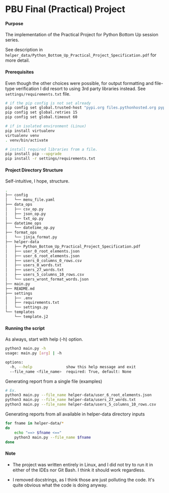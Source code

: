 # PBU Final (Practical) Project



#### Purpose

The implementation of the Practical Project for Python Bottom Up session series.

See description in `helper_data/Python_Bottom_Up_Practical_Project_Specification.pdf` for more detail.



#### Prerequisites

Even though the other choices were possible, for output formatting and file-type verification I did resort to using 3rd party libraries instead. See `settings/requirements.txt` file.

```bash
# if the pip config is not set already
pip config set global.trusted-host "pypi.org files.pythonhosted.org pypi.python.org"
pip config set global.retries 15
pip config set global.timeout 60

# if in isolated environment (Linux)
pip install virtualenv
virtualenv venv
. venv/bin/activate

# install required libraries from a file.
pip install pip --upgrade
pip install -r settings/requirements.txt
```



#### Project Directory Structure

Self-intuitive, I hope, structure.

```bash
.
├── config
│   └── menu_file.yaml
├── data_ops
│   ├── csv_op.py
│   ├── json_op.py
│   └── txt_op.py
├── datetime_ops
│   └── datetime_op.py
├── format_ops
│   └── jinja_format.py
├── helper-data
│   ├── Python_Bottom_Up_Practical_Project_Specification.pdf
│   ├── user_0_root_elements.json
│   ├── user_6_root_elements.json
│   ├── users_0_columns_0_rows.csv
│   ├── users_0_words.txt
│   ├── users_27_words.txt
│   ├── users_5_columns_10_rows.csv
│   └── users_wront_format_words.json
├── main.py
├── README.md
├── settings
│   ├── .env
│   ├── requirements.txt
│   └── settings.py
└── templates
    └── template.j2
```



#### Running the script

As always, start with help (-h) option.

```bash
python3 main.py -h
usage: main.py [arg] | -h

options:
  -h, --help               show this help message and exit
  --file_name <file_name>  required: True, default: None
```



Generating report from a single file (examples)

```bash
# Ex.
python3 main.py --file_name helper-data/user_6_root_elements.json
python3 main.py --file_name helper-data/users_27_words.txt
python3 main.py --file_name helper-data/users_5_columns_10_rows.csv
```



Generating reports from all available in helper-data directory inputs

```bash
for fname in helper-data/*
do 
	echo "==> $fname <=="
	python3 main.py --file_name $fname
done
```



#### Note

- The project was written entirely in Linux, and I did not try to run it in either of the IDEs nor Git Bash. I think it should work regardless.

- I removed docstrings, as I think those are just polluting the code. It's quite obvious what the code is doing anyway.
